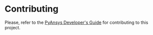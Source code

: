 # Contributing

Please, refer to the [PyAnsys Developer's Guide] for contributing to this project.

[PyAnsys Developer's Guide]: https://dev.docs.pyansys.com/index.html

<!-- Additional information for your project goes below this line -->
